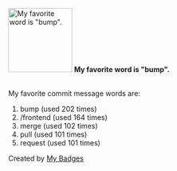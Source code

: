 <img src="https://my-badges.github.io/my-badges/favorite-word.png" alt="My favorite word is &quot;bump&quot;." title="My favorite word is &quot;bump&quot;." width="128">
<strong>My favorite word is &quot;bump&quot;.</strong>
<br><br>

My favorite commit message words are:

1. bump (used 202 times)
2. /frontend (used 164 times)
3. merge (used 102 times)
4. pull (used 101 times)
5. request (used 101 times)


Created by <a href="https://github.com/my-badges/my-badges">My Badges</a>